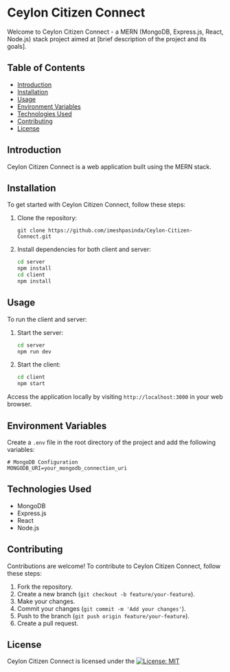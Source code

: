 # Ceylon Citizen Connect

Welcome to Ceylon Citizen Connect - a MERN (MongoDB, Express.js, React, Node.js) stack project aimed at [brief description of the project and its goals].

## Table of Contents

- [Introduction](#introduction)
- [Installation](#installation)
- [Usage](#usage)
- [Environment Variables](#environment-variables)
- [Technologies Used](#technologies-used)
- [Contributing](#contributing)
- [License](#license)

## Introduction

Ceylon Citizen Connect is a web application built using the MERN stack.

## Installation

To get started with Ceylon Citizen Connect, follow these steps:

1. Clone the repository:

    ```
    git clone https://github.com/imeshpasinda/Ceylon-Citizen-Connect.git
    ```

2. Install dependencies for both client and server:

    ```bash
    cd server
    npm install
    cd client
    npm install
    ```

## Usage

To run the client and server:

1. Start the server:

    ```bash
    cd server
    npm run dev
    ```

2. Start the client:

    ```bash
    cd client
    npm start
    ```
Access the application locally by visiting `http://localhost:3000` in your web browser.

## Environment Variables

Create a `.env` file in the root directory of the project and add the following variables:

```env
# MongoDB Configuration
MONGODB_URI=your_mongodb_connection_uri
```


## Technologies Used

- MongoDB
- Express.js
- React
- Node.js

## Contributing

Contributions are welcome! To contribute to Ceylon Citizen Connect, follow these steps:

1. Fork the repository.
2. Create a new branch (`git checkout -b feature/your-feature`).
3. Make your changes.
4. Commit your changes (`git commit -m 'Add your changes'`).
5. Push to the branch (`git push origin feature/your-feature`).
6. Create a pull request.

## License

Ceylon Citizen Connect is licensed under the  [![License: MIT](https://img.shields.io/badge/License-MIT-yellow.svg)](https://github.com/ImeshPasinda/Ceylon-Citizen-Connect/blob/development/LICENSE)
